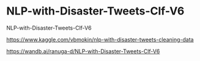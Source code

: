 # NLP-with-Disaster-Tweets-Clf-V6
NLP-with-Disaster-Tweets-Clf-V6

https://www.kaggle.com/vbmokin/nlp-with-disaster-tweets-cleaning-data

https://wandb.ai/ranuga-d/NLP-with-Disaster-Tweets-Clf-V6
